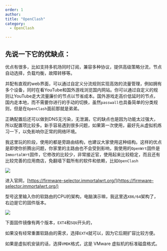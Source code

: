 ```yaml
---
order: 1
author: 
title: "OpenClash"
category:
  - OpenClash

---
```


## 先说一下它的优缺点：

优点有很多，比如支持多机场同时订阅，兼容多种协议，提供高级策略分流，节点自动选择，负载均衡，故障转移等。

并配有直观的web界面，可以通过自定义分流规则实现高效的流量管理，例如拥有多个设备，同时在看YouTube和国外游戏浏览国内网站。你可以通过自定义的规则让YouTube走大流量廉价的节点以节省成本。国外游戏走高价低延时的节点，国内走本地，而不需要你进行的手动的切换，虽然`passwall`也具备简单的分类规则，但是在`OpenClash`面前那就是弟弟。

正确配置后还可以做到DNS无污染，无泄漏，它的缺点也是因为功能太过强大，所以配置项比较多。新手容易遇到很多问题，如果第一次使用，最好先从虚拟机练习一下，以免影响你正常的网络环境。

我这里玩的阶段，使用的都是旁路由结构，也建议大家使用这种结构。这样的优点是即使你折腾出问题，你家里的主路由也不会受到影响，我使用的`OpenWrt`固件是`ImmortalWrt`固件，它修改的比较少，非常接近官，使用起来比较稳定，而且还有比较完善的应用商店，免翻墙下载所有的软件和依赖，比如`OpenClash`

![](https://qtp-1324720525.cos.ap-shanghai.myqcloud.com/blog/image-20250115223719835.png)

进入官网，[https://firmware-selector.immortalwrt.org/](https://firmware-selector.immortalwrt.org/)

型号这里输入你的软路由的CPU的架构，电脑演示嘛，我这里选`X86/64`架构了，右边是它的固件版本。

![](https://qtp-1324720525.cos.ap-shanghai.myqcloud.com/blog/image-20250115225745131.png)

下面固件镜像有两个版本，`EXT4`和`SQU`开头的，

如果没有经常重置软路由的需求，选择`EXT4`就可以，因为它后期扩容比较方便。

如果是虚拟机安装的话，选择`VMDK`格式，这是 VMware 虚拟机的标准磁盘格式。